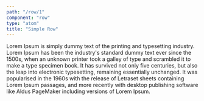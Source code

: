 ```yaml
---
path: "/row/1"
component: "row"
type: "atom"
title: "Simple Row"
---
```

<codeblock>
<Card
  p={2}
  border="2px dotted cyan"
>
  <Row>
    Lorem Ipsum is simply dummy text of the printing and typesetting industry. Lorem Ipsum has been the industry's standard dummy text ever since the 1500s, when an unknown printer took a galley of type and scrambled it to make a type specimen book. It has survived not only five centuries, but also the leap into electronic typesetting, remaining essentially unchanged. It was popularised in the 1960s with the release of Letraset sheets containing Lorem Ipsum passages, and more recently with desktop publishing software like Aldus PageMaker including versions of Lorem Ipsum.
  </Row>
</Card>
</codeblock>
